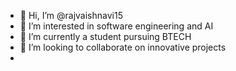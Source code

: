 - 👋 Hi, I’m @rajvaishnavi15
- 👀 I’m interested in software engineering and AI
- 🌱 I’m currently a student pursuing BTECH
- 💞️ I’m looking to collaborate on innovative projects
- 

<!---
rajvaishnavi15/rajvaishnavi15 is a ✨ special ✨ repository because its `README.md` (this file) appears on your GitHub profile.
You can click the Preview link to take a look at your changes.
--->
